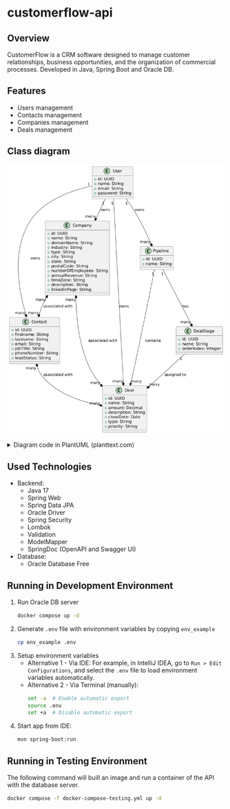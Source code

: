 # customerflow-api

## Overview
CustomerFlow is a CRM software designed to manage customer relationships, business opportunities, and the organization of commercial processes. Developed in Java, Spring Boot and Oracle DB.

## Features
- Users management
- Contacts management
- Companies management
- Deals management

## Class diagram

![CustomerFlow class diagram](./images/class-diagram.png)


<details>
  <summary>Diagram code in PlantUML (planttext.com)</summary>

```
@startuml

class User {
    +id: UUID
    +name: String
    +email: String
    +password: String
}

class Contact {
    +id: UUID
    +firstname: String
    +lastname: String
    +email: String
    +jobTitle: String
    +phoneNumber: String
    +leadStatus: String
}

class Company {
    +id: UUID
    +name: String
    +domainName: String
    +industry: String
    +type: String
    +city: String
    +state: String
    +postalCode: String
    +numberOfEmployees: String
    +annualRevenue: String
    +timeZone: String
    +description: String
    +linkedinPage: String
}

class Deal {
    +id: UUID
    +name: String
    +amount: Decimal
    +description: String
    +closeDate: Date
    +type: String
    +priority: String
}

class Pipeline {
    +id: UUID
    +name: String
}

class DealStage {
    +id: UUID
    +name: String
    +orderIndex: Integer
}

User "1" --* "many" Company : owns
User "1" --* "many" Contact : owns
User "1" --* "many" Deal : owns
User "1" --* "many" Pipeline : owns
Company "many" *--* "many" Contact: associated with
Company "many" *--* "many" Deal : associated with
Contact "many" *--* "many" Deal : associated with

Pipeline "1" --* "many" DealStage : has
Pipeline "1" --* "many" Deal : contains
DealStage "1" --* "many" Deal : assigned to

@enduml
```

</details>

## Used Technologies

- Backend:
  - Java 17
  - Spring Web
  - Spring Data JPA
  - Oracle Driver
  - Spring Security
  - Lombok
  - Validation
  - ModelMapper
  - SpringDoc (OpenAPI and Swagger UI)
- Database: 
  - Oracle Database Free

## Running in Development Environment

1. Run Oracle DB server
    ```zsh
    docker compose up -d
    ```
2. Generate `.env` file with environment variables by copying `env_example`
    ```zsh
    cp env_example .env
    ```
3. Setup environment variables
   - Alternative 1 - Via IDE: For example, in IntelliJ IDEA, go to `Run > Edit Configurations`, and select the `.env` file to load environment variables automatically.
   - Alternative 2 - Via Terminal (manually):
       ```zsh
       set -a  # Enable automatic export
       source .env
       set +a  # Disable automatic export
       ```
4. Start app from IDE:
    ```zsh
    mvn spring-boot:run
    ```

## Running in Testing Environment

The following command will buill an image and run a container of the API with the database server.
```zsh
docker compose -f docker-compose-testing.yml up -d  
```